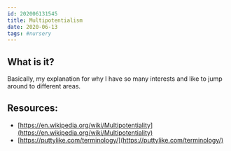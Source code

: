 ```yaml
---
id: 202006131545
title: Multipotentialism
date: 2020-06-13
tags: #nursery
---
```


## What is it?

Basically, my explanation for why I have so many interests and like to jump around to different areas.

## Resources:
- [https://en.wikipedia.org/wiki/Multipotentiality](https://en.wikipedia.org/wiki/Multipotentiality)
- [https://puttylike.com/terminology/](https://puttylike.com/terminology/)